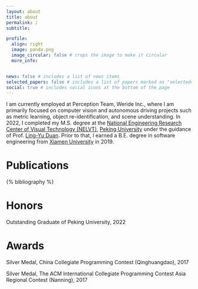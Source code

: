 ```yaml
---
layout: about
title: about
permalink: /
subtitle: 

profile:
  align: right
  image: panda.png
  image_circular: false # crops the image to make it circular
  more_info: 


news: false # includes a list of news items
selected_papers: false # includes a list of papers marked as "selected={true}"
social: true # includes social icons at the bottom of the page
---
```


I am currently employed at Perception Team, Weride Inc., where I am primarily focused on computer vision and autonomous driving projects such as metric learning, object re-identification, and scene understanding. In 2022, I completed my M.S. degree at the [National Engineering Research Center of Visual Technology (NELVT)](http://idm.pku.edu.cn/en/), [Peking University](https://english.pku.edu.cn/) under the guidance of Prof. [Ling-Yu Duan](https://scholar.google.com/citations?user=hsXZOgIAAAAJ&hl=zh-CN). Prior to that, I earned a B.E. degree in software engineering from [Xiamen University](https://en.xmu.edu.cn/main.htm) in 2019.



# Publications

<!-- _pages/publications.md -->
<div class="publications">

{% bibliography %}

</div>

# Honors

Outstanding Graduate of Peking University, 2022


# Awards
Silver Medal, China Collegiate Programming Contest (Qinghuangdao), 2017


Silver Medal, The ACM International Collegiate Programming Contest Asia Regional Contest (Nanning), 2017

